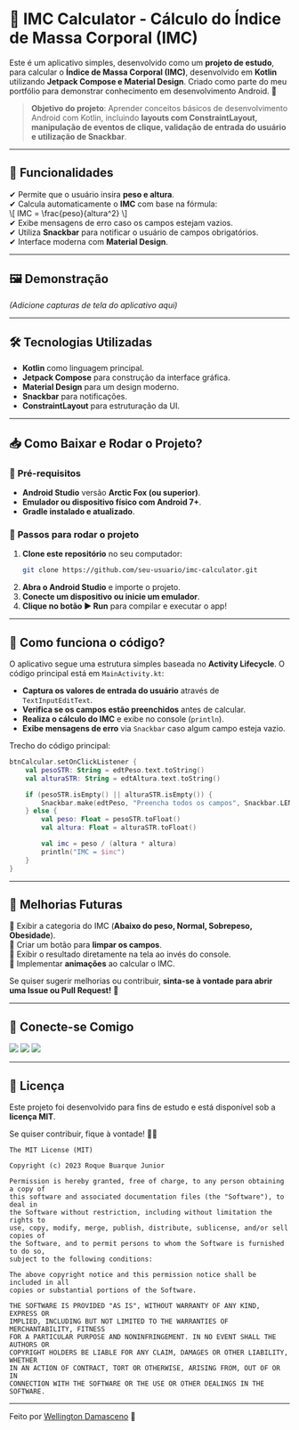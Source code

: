 # 📱 IMC Calculator - Cálculo do Índice de Massa Corporal (IMC)

Este é um aplicativo simples, desenvolvido como um **projeto de estudo**, para calcular o **Índice de Massa Corporal (IMC)**, desenvolvido em **Kotlin** utilizando **Jetpack Compose e Material Design**. Criado como parte do meu portfólio para demonstrar conhecimento em desenvolvimento Android. 🚀

> **Objetivo do projeto**: Aprender conceitos básicos de desenvolvimento Android com Kotlin, incluindo **layouts com ConstraintLayout, manipulação de eventos de clique, validação de entrada do usuário e utilização de Snackbar**.

---

## 📌 Funcionalidades
✔ Permite que o usuário insira **peso e altura**.  
✔ Calcula automaticamente o **IMC** com base na fórmula:  
\\[ IMC = \frac{peso}{altura^2} \\]  
✔ Exibe mensagens de erro caso os campos estejam vazios.  
✔ Utiliza **Snackbar** para notificar o usuário de campos obrigatórios.  
✔ Interface moderna com **Material Design**.

---

## 🖼️ Demonstração

*(Adicione capturas de tela do aplicativo aqui)*

---

## 🛠️ Tecnologias Utilizadas

- **Kotlin** como linguagem principal.
- **Jetpack Compose** para construção da interface gráfica.
- **Material Design** para um design moderno.
- **Snackbar** para notificações.
- **ConstraintLayout** para estruturação da UI.

---

## 📥 Como Baixar e Rodar o Projeto?

### 📌 **Pré-requisitos**
- **Android Studio** versão **Arctic Fox (ou superior)**.
- **Emulador ou dispositivo físico com Android 7+**.
- **Gradle instalado e atualizado**.

### 🔽 **Passos para rodar o projeto**
1. **Clone este repositório** no seu computador:
   ```bash
   git clone https://github.com/seu-usuario/imc-calculator.git
   ```  
2. **Abra o Android Studio** e importe o projeto.
3. **Conecte um dispositivo ou inicie um emulador**.
4. **Clique no botão ▶️ Run** para compilar e executar o app!

---

## 📜 Como funciona o código?

O aplicativo segue uma estrutura simples baseada no **Activity Lifecycle**. O código principal está em `MainActivity.kt`:

- **Captura os valores de entrada do usuário** através de `TextInputEditText`.
- **Verifica se os campos estão preenchidos** antes de calcular.
- **Realiza o cálculo do IMC** e exibe no console (`println`).
- **Exibe mensagens de erro** via `Snackbar` caso algum campo esteja vazio.

Trecho do código principal:
```kotlin
btnCalcular.setOnClickListener {
    val pesoSTR: String = edtPeso.text.toString()
    val alturaSTR: String = edtAltura.text.toString()

    if (pesoSTR.isEmpty() || alturaSTR.isEmpty()) {
        Snackbar.make(edtPeso, "Preencha todos os campos", Snackbar.LENGTH_LONG).show()
    } else {
        val peso: Float = pesoSTR.toFloat()
        val altura: Float = alturaSTR.toFloat()

        val imc = peso / (altura * altura)
        println("IMC = $imc")
    }
}
```

---

## 🚀 Melhorias Futuras

🔹 Exibir a categoria do IMC (**Abaixo do peso, Normal, Sobrepeso, Obesidade**).  
🔹 Criar um botão para **limpar os campos**.  
🔹 Exibir o resultado diretamente na tela ao invés do console.  
🔹 Implementar **animações** ao calcular o IMC.

Se quiser sugerir melhorias ou contribuir, **sinta-se à vontade para abrir uma Issue ou Pull Request!** 🚀

---

## 🤝 Conecte-se Comigo

<a href="https://www.linkedin.com/in/wellington-furtado/"><img src="https://img.shields.io/badge/LinkedIn-0077B5?style=for-the-badge&logo=linkedin&logoColor=white"/></a>
<a href="mailto:wellfurtado@gmail.com"><img src="https://img.shields.io/badge/Gmail-D14836?style=for-the-badge&logo=gmail&logoColor=white"/></a>
<a href="https://github.com/wellfurtado"><img src="https://img.shields.io/badge/GitHub-000000?style=for-the-badge&logo=github&logoColor=white"/></a>

---

## 📜 Licença

Este projeto foi desenvolvido para fins de estudo e está disponível sob a **licença MIT**.

Se quiser contribuir, fique à vontade! 🚀✨

```
The MIT License (MIT)

Copyright (c) 2023 Roque Buarque Junior

Permission is hereby granted, free of charge, to any person obtaining a copy of
this software and associated documentation files (the "Software"), to deal in
the Software without restriction, including without limitation the rights to
use, copy, modify, merge, publish, distribute, sublicense, and/or sell copies of
the Software, and to permit persons to whom the Software is furnished to do so,
subject to the following conditions:

The above copyright notice and this permission notice shall be included in all
copies or substantial portions of the Software.

THE SOFTWARE IS PROVIDED "AS IS", WITHOUT WARRANTY OF ANY KIND, EXPRESS OR
IMPLIED, INCLUDING BUT NOT LIMITED TO THE WARRANTIES OF MERCHANTABILITY, FITNESS
FOR A PARTICULAR PURPOSE AND NONINFRINGEMENT. IN NO EVENT SHALL THE AUTHORS OR
COPYRIGHT HOLDERS BE LIABLE FOR ANY CLAIM, DAMAGES OR OTHER LIABILITY, WHETHER
IN AN ACTION OF CONTRACT, TORT OR OTHERWISE, ARISING FROM, OUT OF OR IN
CONNECTION WITH THE SOFTWARE OR THE USE OR OTHER DEALINGS IN THE SOFTWARE.
```
---

Feito por [Wellington Damasceno](https://github.com/wellfurtado) 🚀
